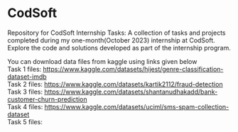 # CodSoft
Repository for CodSoft Internship Tasks: A collection of tasks and projects completed during my one-month(October 2023) internship at CodSoft. Explore the code and solutions developed as part of the internship program.

You can download data files from kaggle using links given below  
Task 1 files: https://www.kaggle.com/datasets/hijest/genre-classification-dataset-imdb  
Task 2 files: https://www.kaggle.com/datasets/kartik2112/fraud-detection  
Task 3 files: https://www.kaggle.com/datasets/shantanudhakadd/bank-customer-churn-prediction  
Task 4 files: https://www.kaggle.com/datasets/uciml/sms-spam-collection-dataset  
Task 5 files: 
